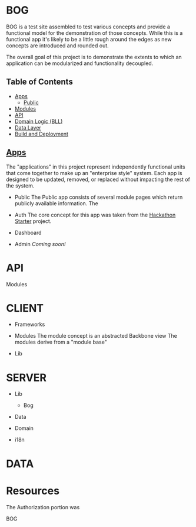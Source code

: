 BOG
===
BOG is a test site assembled to test various concepts and provide a functional model for the demonstration of those concepts.  While this is a functional app it's likely to be a little rough around the edges as new concepts are introduced and rounded out.

The overall goal of this project is to demonstrate the extents to which an application can be modularized and functionality decoupled.

Table of Contents
-----------------
- [Apps](#app-overview)
    - [Public](#app-public)
- [Modules](#overview-modules)
- [API](#overview-api)
- [Domain Logic (BLL)](#overview-bll)
- [Data Layer](#overview-dal)
- [Build and Deployment](#overview-ci)

[Apps](#app-overview)
-------------
The "applications" in this project represent independently functional units that come together to make up an "enterprise style" system.  Each app is designed to be updated, removed, or replaced without impacting the rest of the system.


* Public
The Public app consists of several module pages which return publicly available information.  The
* Auth
The core concept for this app was taken from the [Hackathon Starter](https://github.com/sahat/hackathon-starter) project.
* Dashboard

* Admin
    *Coming soon!*

API
===

Modules

CLIENT
===
* Frameworks
* Modules
The module concept is an abstracted Backbone view
The modules derive from a "module base"

* Lib

SERVER
====
* Lib
    * Bog

* Data
* Domain
* i18n

DATA
===

Resources
===
The Authorization portion was

BOG
